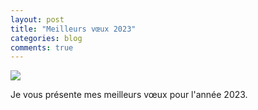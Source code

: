 ```yaml
---
layout: post
title: "Meilleurs vœux 2023"
categories: blog
comments: true
---
```


![](https://github.com/homeostasie/bouquins/raw/master/_pics/blog/2014/new-year.gif)

Je vous présente mes meilleurs vœux pour l'année 2023. 
